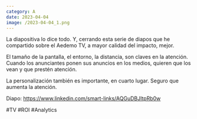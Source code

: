 ```yaml
--- 
category: A 
date: 2023-04-04 
image: /2023-04-04_1.png 
--- 
```


La diapositiva lo dice todo. Y, cerrando esta serie de diapos que he compartido sobre el Aedemo TV, a mayor calidad del impacto, mejor.

El tamaño de la pantalla, el entorno, la distancia, son claves en la atención. Cuando los anunciantes ponen sus anuncios en los medios, quieren que los vean y que prestén atención. 

La personalización también es importante, en cuarto lugar. Seguro que aumenta la atención. 

Diapo: https://www.linkedin.com/smart-links/AQGuDBJltpRb0w

#TV #ROI #Analytics